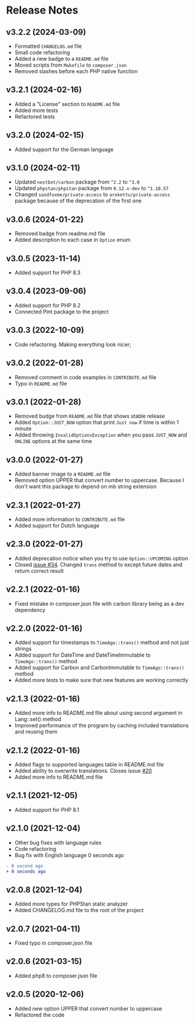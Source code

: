 # Release Notes

## v3.2.2 (2024-03-09)

- Formatted `CHANGELOG.md` file
- Small code refactoring
- Added a new badge to a `README.md` file
- Moved scripts from `Makefile` to `composer.json`
- Removed slashes before each PHP native function

## v3.2.1 (2024-02-16)

- Added a "License" section to `README.md` file
- Added more tests
- Refactored tests

## v3.2.0 (2024-02-15)

- Added support for the German language

## v3.1.0 (2024-02-11)

- Updated `nestbot/carbon` package from `^2.2` to `^3.0`
- Updated `phpstan/phpstan` package from `0.12.x-dev` to `^1.10.57`
- Changed `sandfoxme/private-access` to `arokettu/private-access` package because of the deprecation of the first one

## v3.0.6 (2024-01-22)

- Removed badge from readme.md file
- Added description to each case in `Option` enum

## v3.0.5 (2023-11-14)

- Added support for PHP 8.3

## v3.0.4 (2023-09-06)

- Added support for PHP 8.2
- Connected Pint package to the project

## v3.0.3 (2022-10-09)

- Code refactoring. Making everything look nicer;

## v3.0.2 (2022-01-28)

- Removed comment in code examples in `CONTRIBUTE.md` file
- Typo in `README.md` file

## v3.0.1 (2022-01-28)

- Removed budge from `README.md` file that shows stable release
- Added `Option::JUST_NOW` option that print `Just now` if time is within 1 minute
- Added throwing `InvalidOptionsException` when you pass `JUST_NOW` and `ONLINE` options at the same time

## v3.0.0 (2022-01-27)

- Added banner image to a `README.md` file
- Removed option UPPER that convert number to uppercase. Because I don't want this package to depend on mb string extension

## v2.3.1 (2022-01-27)

- Added more information to `CONTRIBUTE.md` file
- Added support for Dutch language

## v2.3.0 (2022-01-27)

- Added deprecation notice when you try to use `Option::UPCOMING` option
- Closed [issue #34](vhttps://github.com/SerhiiCho/ago/issues/34). Changed `trans` method to except future dates and return correct result

## v2.2.1 (2022-01-16)

- Fixed mistake in composer.json file with carbon library being as a dev dependency

## v2.2.0 (2022-01-16)

- Added support for timestamps to `TimeAgo::trans()` method and not just strings
- Added support for DateTime and DateTimeImmutable to `TimeAgo::trans()` method
- Added support for Carbon and CarbonImmutable to `TimeAgo::trans()` method
- Added more tests to make sure that new features are working correctly

## v2.1.3 (2022-01-16)

- Added more info to README.md file about using second argument in Lang::set() method
- Improved performance of the program by caching included translations and reusing them

## v2.1.2 (2022-01-16)

- Added flags to supported languages table in README.md file
- Added ability to overwrite translations. Closes issue [#20](https://github.com/SerhiiCho/ago/issues/20)
- Added more info to README.md file

## v2.1.1 (2021-12-05)

- Added support for PHP 8.1

## v2.1.0 (2021-12-04)

- Other bug fixes with language rules
- Code refactoring
- Bug fix with English language 0 seconds ago

```diff
- 0 second ago
+ 0 seconds ago
```

## v2.0.8 (2021-12-04)

- Added more types for PHPStan static analyzer
- Added CHANGELOG.md file to the root of the project

## v2.0.7 (2021-04-11)

- Fixed typo in composer.json file

## v2.0.6 (2021-03-15)

- Added php8 to composer.json file

## v2.0.5 (2020-12-06)

- Added new option UPPER that convert number to uppercase
- Refactored the code